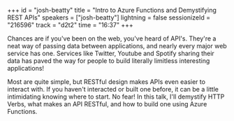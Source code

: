 +++
id = "josh-beatty"
title = "Intro to Azure Functions and Demystifying REST APIs"
speakers = ["josh-beatty"]
lightning = false
sessionizeId = "216596"
track = "d2t2"
time = "16:37"
+++

Chances are if you've been on the web, you've heard of API's. They're a neat way of passing data between applications, and nearly every major web service has one. Services like Twitter, Youtube and Spotify sharing their data has paved the way for people to build literally limitless interesting applications!

Most are quite simple, but RESTful design makes APIs even easier to interact with. If you haven't interacted or built one before, it can be a little intimidating knowing where to start. No fear! In this talk, I'll demystify HTTP Verbs, what makes an API RESTful, and how to build one using Azure Functions.